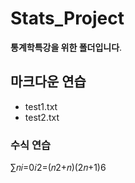 # Stats_Project
__통계학특강을 위한 폴더입니다__.

## 마크다운 연습

- test1.txt
- test2.txt

### 수식 연습

∑𝑛𝑖=0𝑖2=(𝑛2+𝑛)(2𝑛+1)6
